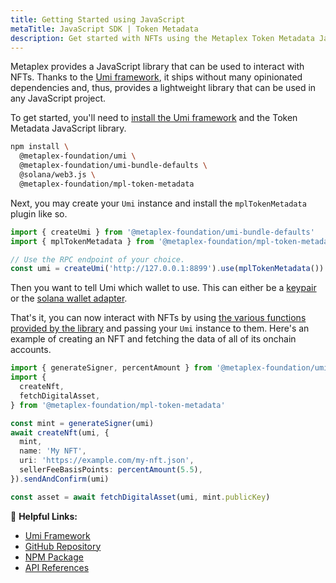 ```yaml
---
title: Getting Started using JavaScript
metaTitle: JavaScript SDK | Token Metadata
description: Get started with NFTs using the Metaplex Token Metadata JavaScript SDK.
---
```


Metaplex provides a JavaScript library that can be used to interact with NFTs. Thanks to the [Umi framework](https://github.com/metaplex-foundation/umi), it ships without many opinionated dependencies and, thus, provides a lightweight library that can be used in any JavaScript project.

To get started, you'll need to [install the Umi framework](https://github.com/metaplex-foundation/umi/blob/main/docs/installation.md) and the Token Metadata JavaScript library.

```sh
npm install \
  @metaplex-foundation/umi \
  @metaplex-foundation/umi-bundle-defaults \
  @solana/web3.js \
  @metaplex-foundation/mpl-token-metadata
```

Next, you may create your `Umi` instance and install the `mplTokenMetadata` plugin like so.

```ts
import { createUmi } from '@metaplex-foundation/umi-bundle-defaults'
import { mplTokenMetadata } from '@metaplex-foundation/mpl-token-metadata'

// Use the RPC endpoint of your choice.
const umi = createUmi('http://127.0.0.1:8899').use(mplTokenMetadata())
```
Then you want to tell Umi which wallet to use. This can either be a [keypair](/umi/connecting-to-umi#connecting-w-a-secret-key) or the [solana wallet adapter](/umi/connecting-to-umi#connecting-w-wallet-adapter).

That's it, you can now interact with NFTs by using [the various functions provided by the library](https://mpl-token-metadata.typedoc.metaplex.com/) and passing your `Umi` instance to them. Here's an example of creating an NFT and fetching the data of all of its onchain accounts.

```ts
import { generateSigner, percentAmount } from '@metaplex-foundation/umi'
import {
  createNft,
  fetchDigitalAsset,
} from '@metaplex-foundation/mpl-token-metadata'

const mint = generateSigner(umi)
await createNft(umi, {
  mint,
  name: 'My NFT',
  uri: 'https://example.com/my-nft.json',
  sellerFeeBasisPoints: percentAmount(5.5),
}).sendAndConfirm(umi)

const asset = await fetchDigitalAsset(umi, mint.publicKey)
```

🔗 **Helpful Links:**

- [Umi Framework](https://github.com/metaplex-foundation/umi)
- [GitHub Repository](https://github.com/metaplex-foundation/mpl-token-metadata)
- [NPM Package](https://www.npmjs.com/package/@metaplex-foundation/mpl-token-metadata)
- [API References](https://mpl-token-metadata.typedoc.metaplex.com/)
